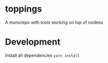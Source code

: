 # toppings
A monorepo with tools working on top of nodeos

# Development

Install all dependencies
`yarn install`
